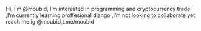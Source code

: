 Hi, I’m @moubid,
I’m interested in programming and cryptocurrency trade
,I’m currently learning proffesional django
,I’m not looking to collaborate yet
 reach me:ig:@moubid,t.me/moubid

<!---
mobinamiri35/mobinamiri35 is a ✨ special ✨ repository because its `README.md` (this file) appears on your GitHub profile.
You can click the Preview link to take a look at your changes.
--->
